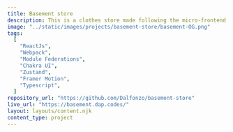```yaml
---
title: Basement store
description: This is a clothes store made following the micro-frontend architecture. It also has some simple and cool animations to make it fun to use.
image: "../static/images/projects/basement-store/basement-OG.png"
tags:
  [
    "ReactJs",
    "Webpack",
    "Module Federations",
    "Chakra UI",
    "Zustand",
    "Framer Motion",
    "Typescript",
  ]
repository_url: "https://github.com/Dalfonzo/basement-store"
live_url: "https://basement.dap.codes/"
layout: layouts/content.njk
content_type: project
---
```

